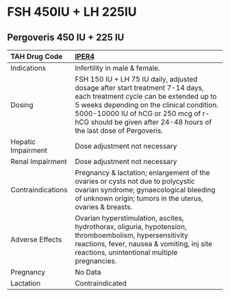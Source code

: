 # FSH 450IU + LH 225IU

## Pergoveris 450 IU + 225 IU

| TAH Drug Code      | [IPER4](https://www.tahsda.org.tw/drugs/hissearch.php?drug_code=IPER4)                                                                                                                                                                                                           |
|:-------------------|:---------------------------------------------------------------------------------------------------------------------------------------------------------------------------------------------------------------------------------------------------------------------------------|
| Indications        | Infertility in male & female.                                                                                                                                                                                                                                                    |
| Dosing             | FSH 150 IU + LH 75 IU daily, adjusted dosage after start treatment 7-14 days, each treatment cycle can be extended up to 5 weeks depending on the clinical condition. 5000-10000 IU of hCG or 250 mcg of r-hCG should be given after 24-48 hours of the last dose of Pergoveris. |
| Hepatic Impairment | Dose adjustment not necessary                                                                                                                                                                                                                                                    |
| Renal Impairment   | Dose adjustment not necessary                                                                                                                                                                                                                                                    |
| Contraindications  | Pregnancy & lactation; enlargement of the ovaries or cysts not due to polycystic ovarian syndrome; gynaecological bleeding of unknown origin; tumors in the uterus, ovaries & breasts.                                                                                           |
| Adverse Effects    | Ovarian hyperstimulation, ascites, hydrothorax, oliguria, hypotension, thromboembolism, hypersensitivity reactions, fever, nausea & vomiting, inj site reactions, unintentional multiple pregnancies.                                                                            |
| Pregnancy          | No Data                                                                                                                                                                                                                                                                          |
| Lactation          | Contraindicated                                                                                                                                                                                                                                                                  |

